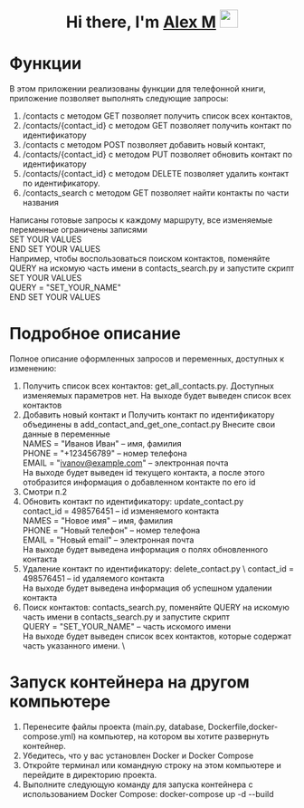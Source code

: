 <h1 align="center">Hi there, I'm <a href="Alex M" target="_https://github.com/Orieeas">Alex M</a> 
<img src="https://github.com/blackcater/blackcater/raw/main/images/Hi.gif" height="32"/></h1>

# Функции
В этом приложении реализованы функции для телефонной книги, приложение позволяет выполнять следующие запросы:
1.	/contacts с методом GET позволяет получить список всех контактов, 
2.	/contacts/{contact_id} с методом GET позволяет получить контакт по идентификатору
3.	/contacts с методом POST позволяет добавить новый контакт, 
4.	/contacts/{contact_id} с методом PUT позволяет обновить контакт по идентификатору 
5.	/contacts/{contact_id} с методом DELETE позволяет удалить контакт по идентификатору.
6.	/contacts_search с методом GET позволяет найти контакты по части названия

Написаны готовые запросы к каждому маршруту, все изменяемые переменные ограничены записями \
SET YOUR VALUES \
END SET YOUR VALUES \
Например, чтобы воспользоваться поиском контактов, поменяйте QUERY на искомую часть имени в contacts_search.py и запустите скрипт \
SET YOUR VALUES \
QUERY = "SET_YOUR_NAME" \
END SET YOUR VALUES
# Подробное описание
Полное описание оформленных запросов и переменных, доступных к изменению:
1.	Получить список всех контактов: get_all_contacts.py. Доступных изменяемых параметров нет.
На выходе будет выведен список всех контактов
2.	Добавить новый контакт и Получить контакт по идентификатору объединены в add_contact_and_get_one_contact.py 
Внесите свои данные в переменные\
NAMES = "Иванов Иван" – имя, фамилия \
PHONE = "+123456789" – номер телефона \
EMAIL = "ivanov@example.com" – электронная почта \
На выходе будет выведен id текущего контакта, а после этого отобразится информация о добавленном контакте по его id
3.	Смотри п.2
4.	Обновить контакт по идентификатору: update_contact.py \
contact_id = 498576451 – id изменяемого контакта \
NAMES = "Новое имя" – имя, фамилия \
PHONE = "Новый телефон" – номер телефона \
EMAIL = "Новый email" – электронная почта \
На выходе будет выведена информация о полях обновленного контакта
5.	Удаление контакт по идентификатору: delete_contact.py \ 
contact_id = 498576451 – id удаляемого контакта \
На выходе будет выведена информация об успешном удалении контакта
6.	Поиск контактов: contacts_search.py, поменяйте QUERY на искомую часть имени в contacts_search.py и запустите скрипт \
QUERY = "SET_YOUR_NAME" – часть искомого имени \
На выходе будет выведен список всех контактов, которые содержат часть указанного имени. \

# Запуск контейнера на другом компьютере
1.	Перенесите файлы проекта (main.py, database, Dockerfile,docker-compose.yml) на компьютер, на котором вы хотите развернуть контейнер.
2.	Убедитесь, что у вас установлен Docker и Docker Compose
3.	Откройте терминал или командную строку на этом компьютере и перейдите в директорию проекта.
4.	Выполните следующую команду для запуска контейнера с использованием Docker Compose:
docker-compose up -d --build

